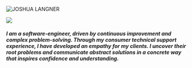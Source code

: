 ![JOSHUA LANGNER](https://user-images.githubusercontent.com/107937483/182462734-9a7026ff-4799-4110-bce2-02ba4314d89c.png)

![](Images/keysbkg.jpeg)

##### I am a software-engineer, driven by continuous improvement and complex problem-solving. Through my consumer technical support experience, I have developed an empathy for my clients. I uncover their root problems and communicate abstract solutions in a concrete way that inspires confidence and understanding.

